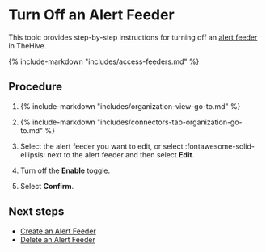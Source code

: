 # Turn Off an Alert Feeder

<!-- md:version 5.5 --> <!-- md:license Platinum -->

This topic provides step-by-step instructions for turning off an [alert feeder](about-feeders.md) in TheHive.

{% include-markdown "includes/access-feeders.md" %}

<h2>Procedure</h2>

1. {% include-markdown "includes/organization-view-go-to.md" %}

2. {% include-markdown "includes/connectors-tab-organization-go-to.md" %}

3. Select the alert feeder you want to edit, or select :fontawesome-solid-ellipsis: next to the alert feeder and then select **Edit**.

4. Turn off the **Enable** toggle.

5. Select **Confirm**.

<h2>Next steps</h2>

* [Create an Alert Feeder](create-a-feeder.md)
* [Delete an Alert Feeder](delete-a-feeder.md)